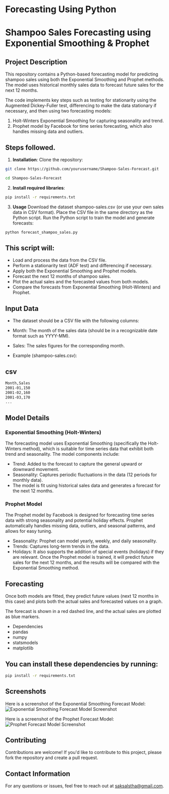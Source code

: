 # Forecasting Using Python

# Shampoo Sales Forecasting using Exponential Smoothing & Prophet

## Project Description
This repository contains a Python-based forecasting model for predicting shampoo sales using both the Exponential Smoothing and Prophet methods. The model uses historical monthly sales data to forecast future sales for the next 12 months.

The code implements key steps such as testing for stationarity using the Augmented Dickey-Fuller test, differencing to make the data stationary if necessary, and then using two forecasting models:
1. Holt-Winters Exponential Smoothing for capturing seasonality and trend.
2. Prophet model by Facebook for time series forecasting, which also handles missing data and outliers.

## Steps followed.
1. **Installation**: 
Clone the repository:

```bash
git clone https://github.com/yourusername/Shampoo-Sales-Forecast.git
````
````bash
cd Shampoo-Sales-Forecast
````

2. **Install required libraries**:

```bash
pip install -r requirements.txt
````
3. **Usage**
Download the dataset shampoo-sales.csv (or use your own sales data in CSV format).
Place the CSV file in the same directory as the Python script.
Run the Python script to train the model and generate forecasts:

```bash
python forecast_shampoo_sales.py
````

## This script will:

- Load and process the data from the CSV file.
- Perform a stationarity test (ADF test) and differencing if necessary.
- Apply both the Exponential Smoothing and Prophet models.
- Forecast the next 12 months of shampoo sales.
- Plot the actual sales and the forecasted values from both models.
- Compare the forecasts from Exponential Smoothing (Holt-Winters) and Prophet.

## Input Data
- The dataset should be a CSV file with the following columns:

- Month: The month of the sales data (should be in a recognizable date format such as YYYY-MM).
- Sales: The sales figures for the corresponding month.
- Example (shampoo-sales.csv):

## csv
````bash
Month,Sales
2001-01,150
2001-02,160
2001-03,170
...
````

## Model Details

### Exponential Smoothing (Holt-Winters)

The forecasting model uses Exponential Smoothing (specifically the Holt-Winters method), which is suitable for time series data that exhibit both trend and seasonality. The model components include:

- Trend: Added to the forecast to capture the general upward or downward movement.
- Seasonality: Captures periodic fluctuations in the data (12 periods for monthly data).
- The model is fit using historical sales data and generates a forecast for the next 12 months.

### Prophet Model

The Prophet model by Facebook is designed for forecasting time series data with strong seasonality and potential holiday effects. Prophet automatically handles missing data, outliers, and seasonal patterns, and allows for easy tuning.

- Seasonality: Prophet can model yearly, weekly, and daily seasonality.
- Trends: Captures long-term trends in the data.
- Holidays: It also supports the addition of special events (holidays) if they are relevant.
Once the Prophet model is trained, it will predict future sales for the next 12 months, and the results will be compared with the Exponential Smoothing method.

## Forecasting
Once both models are fitted, they predict future values (next 12 months in this case) and plots both the actual sales and forecasted values on a graph.

The forecast is shown in a red dashed line, and the actual sales are plotted as blue markers.

- Dependencies
- pandas
- numpy
- statsmodels
- matplotlib
  
## You can install these dependencies by running:

````bash
pip install -r requirements.txt
````

## Screenshots

Here is a screenshot of the Exponential Smoothing Forecast Model:
![Exponential Smoothing Forecast Model Screenshot](https://github.com/Sakushal/Python-Forecasting-Model/blob/main/Exponential_Smoothing_Forecast/Exponential%20Smoothing%20img.png)

Here is a screenshot of the Prophet Forecast Model:
![Prophet Forecast Model Screenshot](https://github.com/Sakushal/Python-Forecasting-Model/blob/main/Prophet_Forecast/Prophet%20img.png)


## Contributing
Contributions are welcome! If you'd like to contribute to this project, please fork the repository and create a pull request.

## Contact Information
For any questions or issues, feel free to reach out at saksalstha@gmail.com.
